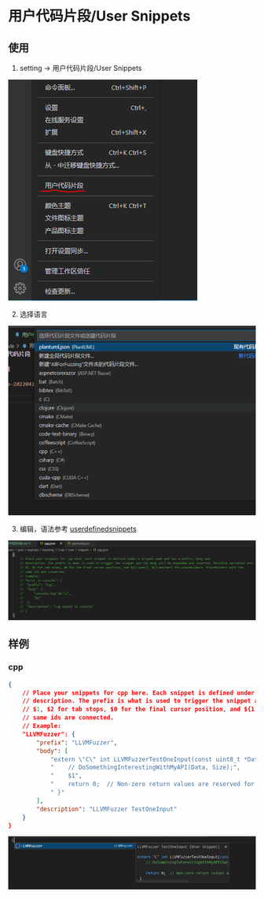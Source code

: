 # 用户代码片段/User Snippets

## 使用

1. setting -> 用户代码片段/User Snippets

![image-20220421112924253](imgs/image-20220421112924253.png)

2. 选择语言
   

![image-20220421113138207](imgs/image-20220421113138207.png)

3. 编辑，语法参考 [userdefinedsnippets](https://code.visualstudio.com/docs/editor/userdefinedsnippets)

![image-20220421113349697](imgs/image-20220421113349697.png)


## 样例

### cpp


```json
{
	// Place your snippets for cpp here. Each snippet is defined under a snippet name and has a prefix, body and 
	// description. The prefix is what is used to trigger the snippet and the body will be expanded and inserted. Possible variables are:
	// $1, $2 for tab stops, $0 for the final cursor position, and ${1:label}, ${2:another} for placeholders. Placeholders with the 
	// same ids are connected.
	// Example:
	"LLVMFuzzer": {
		"prefix": "LLVMFuzzer",
		"body": [
			"extern \"C\" int LLVMFuzzerTestOneInput(const uint8_t *Data, size_t Size) {",
			"    // DoSomethingInterestingWithMyAPI(Data, Size);",
			"    $1",
			"    return 0;  // Non-zero return values are reserved for future use.",
			" }"
		],
		"description": "LLVMFuzzer TestOneInput"
	}
}
```

![image-20220422114225222](imgs/image-20220422114225222.png)
